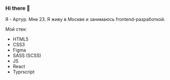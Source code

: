 ### Hi there 👋 
  Я - Артур. Мне 23. Я живу в Москве и занимаюсь frontend-разработкой.
  
  Мой стек:
  - HTML5
  - CSS3 
  - Figma
  - SASS (SCSS)
  - JS
  - React
  - Typrscript
 

<!--

